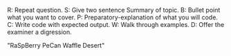 R: Repeat question.
S: Give two sentence Summary of topic.
B: Bullet point what you want to cover.
P: Preparatory-explanation of what you will code.
C: Write code with expected output.
W: Walk through examples.
D: Offer the examiner a digression. 

"RaSpBerry PeCan Waffle Desert"
